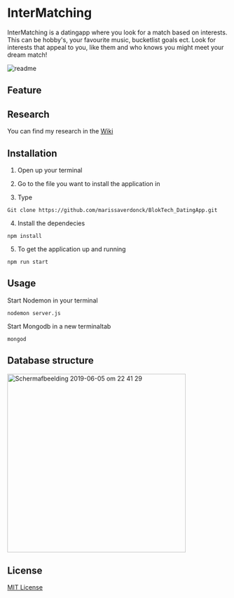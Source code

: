 # InterMatching
InterMatching is a datingapp where you look for a match based on interests. This can be hobby's, your favourite music, bucketlist goals ect. Look for interests that appeal to you, like them and who knows you might meet your dream match! 

![readme](https://user-images.githubusercontent.com/43657951/59036919-81636400-8870-11e9-8b50-7f6d3a89b45f.png)




## Feature 

## Research 
You can find my research in the [Wiki](https://github.com/marissaverdonck/BlokTech_DatingApp/wiki)

## Installation
1. Open up your terminal

2. Go to the file you want to install the application in

3. Type<br/>
```
Git clone https://github.com/marissaverdonck/BlokTech_DatingApp.git
```

4. Install the dependecies<br/>
```
npm install
```

5. To get the application up and running<br/>
```
npm run start
```

## Usage
Start Nodemon in your terminal
```
nodemon server.js
```
Start Mongodb in a new terminaltab
```
mongod
```

## Database structure

<img width="407" alt="Schermafbeelding 2019-06-05 om 22 41 29" src="https://user-images.githubusercontent.com/43657951/59035836-6d1e6780-886e-11e9-9429-c6468f2c839d.png">




## License
[MIT License](https://github.com/marissaverdonck/BlokTech_DatingApp/blob/master/license)
